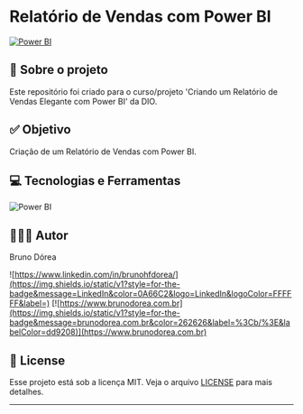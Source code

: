 # Relatório de Vendas com Power BI

[![Power BI](https://img.shields.io/static/v1?style=for-the-badge&message=Power+BI&color=222222&logo=Power+BI&logoColor=F2C811&label=)](https://app.powerbi.com/view?r=eyJrIjoiZmNmZWY3ZmMtMGFhNy00NjNmLThiMjQtMTU5NmNjM2M3NmU3IiwidCI6ImVjMzgwYThhLWYwMjUtNGQ2Yi1hOGYzLTQ5YmEyMmYxOGI1NiJ9)

## 💼 Sobre o projeto

Este repositório foi criado para o curso/projeto 'Criando um Relatório de Vendas Elegante com Power BI' da DIO.

## ✅ Objetivo

Criação de um Relatório de Vendas com Power BI.

## 💻 Tecnologias e Ferramentas

![Power BI](https://img.shields.io/static/v1?style=for-the-badge&message=Power+BI&color=222222&logo=Power+BI&logoColor=F2C811&label=)

## 👨🏽‍💻 Autor

Bruno Dórea

![https://www.linkedin.com/in/brunohfdorea/](https://img.shields.io/static/v1?style=for-the-badge&message=LinkedIn&color=0A66C2&logo=LinkedIn&logoColor=FFFFFF&label=)
[![https://www.brunodorea.com.br](https://img.shields.io/static/v1?style=for-the-badge&message=brunodorea.com.br&color=262626&label=%3Cb/%3E&labelColor=dd9208)](https://www.brunodorea.com.br)

## 📝 License

Esse projeto está sob a licença MIT. Veja o arquivo [LICENSE](LICENSE) para mais detalhes.

---
